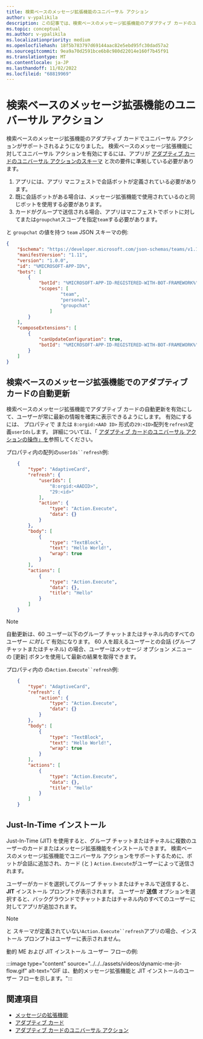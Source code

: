 ```yaml
---
title: 検索ベースのメッセージ拡張機能のユニバーサル アクション
author: v-ypalikila
description: この記事では、検索ベースのメッセージ拡張機能のアダプティブ カードのユニバーサル アクションと自動更新について説明します。
ms.topic: conceptual
ms.author: v-ypalikila
ms.localizationpriority: medium
ms.openlocfilehash: 18f5b783797d69144aac82e5ebd95fc30dad57a2
ms.sourcegitcommit: 9ea9a70d2591bce6b8c980d22014e160f7b45f91
ms.translationtype: MT
ms.contentlocale: ja-JP
ms.lasthandoff: 11/02/2022
ms.locfileid: "68819969"
---
```

# <a name="universal-actions-for-search-based-message-extensions"></a>検索ベースのメッセージ拡張機能のユニバーサル アクション

検索ベースのメッセージ拡張機能のアダプティブ カードでユニバーサル アクションがサポートされるようになりました。 検索ベースのメッセージ拡張機能に対してユニバーサル アクションを有効にするには、アプリが [アダプティブ カードのユニバーサル アクションのスキーマ](../../../task-modules-and-cards/cards/Universal-actions-for-adaptive-cards/Work-with-Universal-Actions-for-Adaptive-Cards.md#schema-for-universal-actions-for-adaptive-cards) と次の要件に準拠している必要があります。

1. アプリには、アプリ マニフェストで会話ボットが定義されている必要があります。
1. 既に会話ボットがある場合は、メッセージ拡張機能で使用されているのと同じボットを使用する必要があります。
1. カードがグループで送信される場合、アプリはマニフェストでボットに対してまたは`groupchat`スコープを指定`team`する必要があります。

と `groupchat` の値を持つ `team` JSON スキーマの例:

```json
{
    "$schema": "https://developer.microsoft.com/json-schemas/teams/v1.11/MicrosoftTeams.schema.json",
    "manifestVersion": "1.11",
    "version": "1.0.0",
    "id": "%MICROSOFT-APP-ID%",
    "bots": [
        {
            "botId": "%MICROSOFT-APP-ID-REGISTERED-WITH-BOT-FRAMEWORK%",
            "scopes": [
                    "team",
                    "personal",
                    "groupchat"
                ]
        }
    ],
    "composeExtensions": [
        {
            "canUpdateConfiguration": true,
            "botId": "%MICROSOFT-APP-ID-REGISTERED-WITH-BOT-FRAMEWORK%", // Use the same bot as what is specified in the bots section above
        }
    ]
}
```

## <a name="automatic-refresh-for-adaptive-cards-in-search-based-message-extensions"></a>検索ベースのメッセージ拡張機能でのアダプティブ カードの自動更新

検索ベースのメッセージ拡張機能でアダプティブ カードの自動更新を有効にして、ユーザーが常に最新の情報を確実に表示できるようにします。 有効にするには、 プロパティで または `8:orgid:<AAD ID>` 形式の`29:<ID>`配列を`refresh`定義`userIds`します。 詳細については、「 [アダプティブ カードのユニバーサル アクションの操作」を](../../../task-modules-and-cards/cards/Universal-actions-for-adaptive-cards/Work-with-Universal-Actions-for-Adaptive-Cards.md#user-ids-in-refresh)参照してください。

プロパティ内の配列の`userIds``refresh`例:

```json
    {
        "type": "AdaptiveCard",
        "refresh": {
            "userIds": [
                "8:orgid:<AADID>",
                "29:<id>"
            ],
            "action": {
                "type": "Action.Execute",
                "data": {}
            }
        },
        "body": [
            {
                "type": "TextBlock",
                "text": "Hello World!",
                "wrap": true
            }
        ],
        "actions": [
            {
                "type": "Action.Execute",
                "data": {},
                "title": "Hello"
            }
        ]
    }
```

> [!NOTE]
> 自動更新は、60 ユーザー以下のグループ チャットまたはチャネル内のすべてのユーザー *に対して* 有効になります。 60 人を超えるユーザーとの会話 (グループ チャットまたはチャネル) の場合、ユーザーはメッセージ オプション メニューの [更新] ボタンを使用して最新の結果を取得できます。

プロパティ内の の`Action.Execute``refresh`例:

```json
    {
        "type": "AdaptiveCard",
        "refresh": {
            "action": {
                "type": "Action.Execute",
                "data": {}
            }
        },
        "body": [
            {
                "type": "TextBlock",
                "text": "Hello World!",
                "wrap": true
            }
        ],
        "actions": [
            {
                "type": "Action.Execute",
                "data": {},
                "title": "Hello"
            }
        ]
    }
```

## <a name="just-in-time-install"></a>Just-In-Time インストール

Just-In-Time (JIT) を使用すると、グループ チャットまたはチャネルに複数のユーザーのカードまたはメッセージ拡張機能をインストールできます。 検索ベースのメッセージ拡張機能でユニバーサル アクションをサポートするために、ボットが会話に追加され、カード (と ) `Action.Execute`がユーザーによって送信されます。

ユーザーがカードを選択してグループ チャットまたはチャネルで送信すると、 **JIT** インストール プロンプトが表示されます。 ユーザーが **送信** オプションを選択すると、バックグラウンドでチャットまたはチャネル内のすべてのユーザーに対してアプリが追加されます。

> [!NOTE]
> と スキーマが定義されていない`Action.Execute``refresh`アプリの場合、インストール プロンプトはユーザーに表示されません。

動的 ME および JIT インストール ユーザー フローの例:

  :::image type="content" source="../../../assets/videos/dynamic-me-jit-flow.gif" alt-text="GIF は、動的メッセージ拡張機能と JIT インストールのユーザー フローを示します。":::

## <a name="see-also"></a>関連項目

* [メッセージの拡張機能](../../what-are-messaging-extensions.md)
* [アダプティブ カード](../../../task-modules-and-cards/what-are-cards.md#adaptive-cards)
* [アダプティブ カードのユニバーサル アクション](../../../task-modules-and-cards/cards/Universal-actions-for-adaptive-cards/Overview.md)

